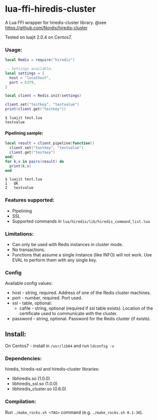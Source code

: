 # lua-ffi-hiredis-cluster
A Lua FFI wrapper for hiredis-cluster library.
@see https://github.com/Nordix/hiredis-cluster

Tested on luajit 2.0.4 on Centos7.

### Usage:
```lua
local Redis = require("hiredis")

-- Settings available.
local settings = {
  host = "localhost",
  port = 6379,
}

local client = Redis.init(settings)

client.set("testkey", "testvalue")
print(client.get("testkey"))
```

```
$ luajit test.lua
testvalue
```

#### Pipelining sample:
```lua
local result = client.pipeline(function()
  client.set("testkey", "testvalue")
  client.get("testkey")
end)
for k,v in pairs(result) do
  print(k,v)
end
```

```
$ luajit test.lua
1	OK
2	testvalue
```

### Features supported:
 - Pipelining
 - SSL
 - Supported commands in `lua/hiredis/lib/hiredis_command_list.lua`

### Limitations:
 - Can only be used with Redis instances in cluster mode.
 - No transactions.
 - Functions that assume a single instance (like INFO) will not work. Use EVAL to perform them with any single key.

### Config
Available config values:

 - host - string, required. Address of one of the Redis cluster machines.
 - port - number, required. Port used.
 - ssl - table, optional:
   - cafile - string, optional (required if ssl table exists). Location of the certificate used to communicate with the cluster.
 - password - string, optional. Password for the Redis cluster (if exists).

## Install: 
On Centos7 - install in `/usr/lib64` and run `ldconfig -v`

### Dependencies:
hiredis, hiredis-ssl and hiredis-cluster libraries:
 - libhiredis.so (1.0.0)
 - libhiredis_ssl.so (1.0.0)
 - libhiredis_cluster.so (0.6.0)


### Compilation:
Run `./make_rocks.sh <TAG>` command (e.g. `./make_rocks.sh 0.1-36`).
